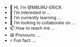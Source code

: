 - 👋 Hi, I’m @MBURU-ERICK
- 👀 I’m interested in ...
- 🌱 I’m currently learning ...
- 💞️ I’m looking to collaborate on ...
- 📫 How to reach me ...
- 😄 Pronouns: ...
- ⚡ Fun fact: ...

<!---
MBURU-ERICK/MBURU-ERICK is a ✨ special ✨ repository because its `README.md` (this file) appears on your GitHub profile.
You can click the Preview link to take a look at your changes.
--->
